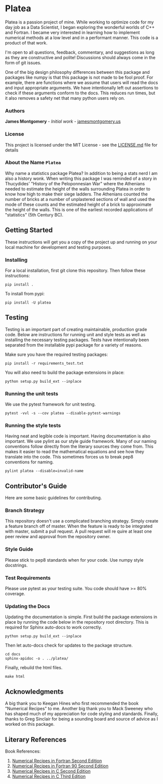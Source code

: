 # Platea

Platea is a passion project of mine. While working to optimize code for my day job as a Data Scientist, I began exploring the wonderful worlds of C++ and Fortran. I became very interested in learning how to implement numerical methods at a low level and in a performant manner. This code is a product of that work.

I'm open to all questions, feedback, commentary, and suggestions as long as they are constructive and polite! Discussions should always come in the form of git issues.

One of the big design philosophy differences between this package and packages like numpy is that this package is not made to be fool proof. For example, there are functions where we assume that users will read the docs and input appropriate arguments. We have intentionally left out assertions to check if these arguments conform to the docs. This reduces run times, but it also removes a safety net that many python users rely on.

### Authors

**James Montgomery** - *Initial work* - [jamesmontgomery.us](http://jamesmontgomery.us)

### License

This project is licensed under the MIT License - see the [LICENSE.md](LICENSE.md) file for details

### About the Name `Platea`

Why name a statistics package Platea? In addition to being a stats nerd I am also a history wonk. When writing this package I was reminded of a story in Thucydides' "History of the Peloponnesian War" where the Athenians needed to estimate the height of the walls surrounding Platea in order to know how high to make their siege ladders. The Athenians counted the number of bricks at a number of unplastered sections of wall and used the mode of these counts and the estimated height of a brick to approximate the height of the walls. This is one of the earliest recorded applications of "statistics" (5th Century BC).

## Getting Started

These instructions will get you a copy of the project up and running on your local machine for development and testing purposes.

### Installing

For a local installation, first git clone this repository. Then follow these instructions:

```
pip install .
```

To install from pypi:

```
pip install -U platea
```

## Testing

Testing is an important part of creating maintainable, production grade code. Below are instructions for running unit and style tests as well as installing the necessary testing packages. Tests have intentionally been separated from the installable pypi package for a variety of reasons.

Make sure you have the required testing packages:

```
pip install -r requirements_test.txt
```

You will also need to build the package extensions in place:

```
python setup.py build_ext --inplace
```

### Running the unit tests

We use the pytest framework for unit testing.

```
pytest -vvl -s --cov platea --disable-pytest-warnings
```

### Running the style tests

Having neat and legible code is important. Having documentation is also important. We use pylint as our style guide framework. Many of our naming conventions follow directly from the literary sources they come from. This makes it easier to read the mathematical equations and see how they translate into the code. This sometimes forces us to break pep8 conventions for naming.

```
pylint platea --disable=invalid-name
```

## Contributor's Guide

Here are some basic guidelines for contributing.

### Branch Strategy

This repository doesn't use a complicated branching strategy. Simply create a feature branch off of master. When the feature is ready to be integrated with master, submit a pull request. A pull request will re quire at least one peer review and approval from the repository owner.

### Style Guide

Please stick to pep8 standards when for your code. Use numpy style docstrings.

### Test Requirements

Please use pytest as your testing suite. You code should have >= 80% coverage.

### Updating the Docs

<!--
sphinx-quickstart --ext-autodoc
# comment conf.py file
-->

Updating the documentation is simple. First build the package extensions in place by running the code below in the repository root directory. This is required for Sphinx auto-docs to work correctly.

```
python setup.py build_ext --inplace
```

Then let auto-docs check for updates to the package structure.

```
cd docs
sphinx-apidoc -o . ../platea/
```

Finally, rebuild the html files.

```
make html
```

## Acknowledgments

A big thank you to Keegan Hines who first recommended the book "Numerical Recipes" to me. Another big thank you to Mack Sweeney who has shaped much of my appreciation for code styling and standards. Finally, thanks to Greg Sinclair for being a sounding board and source of advice as I worked on this package.

## Literary References

Book References:
1. [Numerical Recipes in Fortran Second Edition](https://websites.pmc.ucsc.edu/~fnimmo/eart290c_17/NumericalRecipesinF77.pdf)
2. [Numerical Recipes in Fortran 90 Second Edition](http://www.elch.chem.msu.ru/tch/group/FortranBooks/NumericalRecipesinF90.pdf)
3. [Numerical Recipes in C Second Edition](https://www.cec.uchile.cl/cinetica/pcordero/MC_libros/NumericalRecipesinC.pdf)
3. [Numerical Recipes in C Third Edition]()
